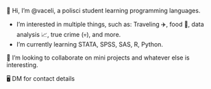 👋 Hi, I’m @vaceli, a polisci student learning programming languages.
- I’m interested in multiple things, such as: Traveling ✈️, food 🥝, data analysis 📈, true crime (💀), and more.
- I’m currently learning STATA, SPSS, SAS, R, Python.

💞️ I’m looking to collaborate on mini projects and whatever else is interesting.

🖥️ DM for contact details
<!---
vaceli/vaceli is a ✨ special ✨ repository because its `README.md` (this file) appears on your GitHub profile.
You can click the Preview link to take a look at your changes.
--->
